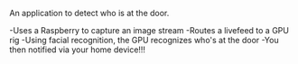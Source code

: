 An application to detect who is at the door.

-Uses a Raspberry to capture an image stream
-Routes a livefeed to a GPU rig
-Using facial recognition, the GPU recognizes who's at the door
-You then notified via your home device!!!
